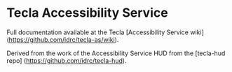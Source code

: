 Tecla Accessibility Service
===========================

Full documentation available at the Tecla [Accessibility Service wiki] (https://github.com/idrc/tecla-as/wiki).

Derived from the work of the Accessibility Service HUD from the [tecla-hud repo] (https://github.com/idrc/tecla-hud).
